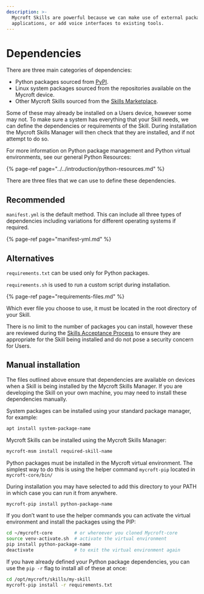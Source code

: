 ```yaml
---
description: >-
  Mycroft Skills are powerful because we can make use of external packages and
  applications, or add voice interfaces to existing tools.
---
```


# Dependencies

There are three main categories of dependencies:

* Python packages sourced from [PyPI](https://pypi.org/).
* Linux system packages sourced from the repositories available on the Mycroft device.
* Other Mycroft Skills sourced from the [Skills Marketplace](https://market.mycroft.ai/).

Some of these may already be installed on a Users device, however some may not. To make sure a system has everything that your Skill needs, we can define the dependencies or requirements of the Skill. During installation the Mycroft Skills Manager will then check that they are installed, and if not attempt to do so.

For more information on Python package management and Python virtual environments, see our general Python Resources:

{% page-ref page="../../introduction/python-resources.md" %}

There are three files that we can use to define these dependencies.

## Recommended

`manifest.yml` is the default method. This can include all three types of dependencies including variations for different operating systems if required.

{% page-ref page="manifest-yml.md" %}

## Alternatives

`requirements.txt` can be used only for Python packages.

`requirements.sh` is used to run a custom script during installation.

{% page-ref page="requirements-files.md" %}

Which ever file you choose to use, it must be located in the root directory of your Skill.

There is no limit to the number of packages you can install, however these are reviewed during the [Skills Acceptance Process](../../marketplace-submission/skills-acceptance-process/) to ensure they are appropriate for the Skill being installed and do not pose a security concern for Users.

## Manual installation

The files outlined above ensure that dependencies are available on devices when a Skill is being installed by the Mycroft Skills Manager. If you are developing the Skill on your own machine, you may need to install these dependencies manually.

System packages can be installed using your standard package manager, for example:

```bash
apt install system-package-name
```

Mycroft Skills can be installed using the Mycroft Skills Manager:

```bash
mycroft-msm install required-skill-name
```

Python packages must be installed in the Mycroft virtual environment. The simplest way to do this is using the helper command `mycroft-pip` located in `mycroft-core/bin/`

During installation you may have selected to add this directory to your PATH in which case you can run it from anywhere.

```bash
mycroft-pip install python-package-name
```

If you don’t want to use the helper commands you can activate the virtual environment and install the packages using the PIP:

```bash
cd ~/mycroft-core        # or whereever you cloned Mycroft-core
source venv-activate.sh  # activate the virtual environment
pip install python-package-name
deactivate               # to exit the virtual environment again
```

If you have already defined your Python package dependencies, you can use the `pip -r` flag to install all of these at once:

```bash
cd /opt/mycroft/skills/my-skill
mycroft-pip install -r requirements.txt
```



